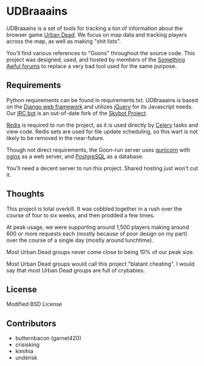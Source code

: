 UDBraaains
==========
UDBraaains is a set of tools for tracking a ton of information about the browser game [Urban Dead](http://urbandead.com).
We focus on map data and tracking players across the map, as well as making "shit lists".

You'll find various references to "Goons" throughout the source code.
This project was designed, used, and hosted by members of the [Something Awful forums](http://forums.somethingawful.com) to replace a very bad tool used for the same purpose.

Requirements
------------
Python requirements can be found in requirements.txt. UDBraaains is based on the [Django web framework](http://djangoproject.com) and utilizes [jQuery](http://jquery.com) for its Javascript needs.
Our [IRC bot](https://github.com/underisk/skybot) is an out-of-date fork of the [Skybot Project](https://github.com/rmmh/skybot).

[Redis](http://redis.io) is required to run the project, as it is used directly by [Celery](http://celeryproject.org) tasks and view code.
Redis sets are used for tile update scheduling, so this wart is not likely to be removed in the near-future.

Though not direct requirements, the Goon-run server uses [gunicorn](http://gunicorn.org) with [nginx](http://nginx.org) as a web server, and [PostgreSQL](http://www.postgresql.org) as a database.

You'll need a decent server to run this project. Shared hosting just won't cut it.

Thoughts
--------
This project is total overkill. It was cobbled together in a rush over the course of four to six weeks, and then prodded a few times.

At peak usage, we were supporting around 1,500 players making around 600 or more requests each (mostly because of poor design on my part) over the course of a single day (mostly around lunchtime).

Most Urban Dead groups never come close to being 10% of our peak size.

Most Urban Dead groups would call this project "blatant cheating". I would say that most Urban Dead groups are full of crybabies.

License
-------
Modified BSD License

Contributors
------------
* butternbacon (garnet420)
* crisisking
* kimihia
* underisk
